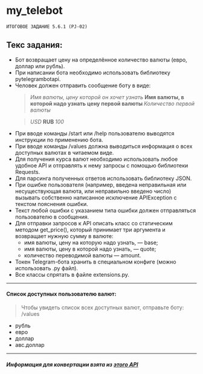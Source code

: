# my_telebot

```
ИТОГОВОЕ ЗАДАНИЕ 5.6.1 (PJ-02)
```

<h2>Текс задания: </h2>
<ul>
    <li>Бот возвращает цену на определённое количество валюты (евро, доллар или рубль).</li>
    <li>При написании бота необходимо использовать библиотеку pytelegrambotapi.</li>
    <li>Человек должен отправить сообщение боту в виде: <p>

> <i> Имя валюты, цену которой он хочет узнать </i> <strong> Имя валюты, в которой надо узнать цену первой валюты </strong> <i> Количество первой валюты </i>
    </p>
    <p>

> <i> USD </i> <strong> RUB </strong> <i> 100 </i>
    </p>
    </li>
    <li>При вводе команды /start или /help пользователю выводятся инструкции по применению бота.</li>
    <li>При вводе команды /values должна выводиться информация о всех доступных валютах в читаемом виде.</li>
    <li>Для получения курса валют необходимо использовать любое удобное API и отправлять к нему запросы с
    помощью библиотеки Requests.</li>
    <li>Для парсинга полученных ответов использовать библиотеку JSON.</li>
    <li>При ошибке пользователя (например, введена неправильная или несуществующая валюта, или неправильно введено число)
    вызывать собственно написанное исключение APIException с текстом пояснения ошибки.</li>
    <li>Текст любой ошибки с указанием типа ошибки должен отправляться пользователю в сообщения.</li>
    <li>Для отправки запросов к API описать класс со статическим методом get_price(), который принимает три аргумента и
    возвращает нужную сумму в валюте:
        <ul>
            <li>имя валюты, цену на которую надо узнать, — base;
            <li>имя валюты, цену в которой надо узнать, — quote;</li>
            <li>количество переводимой валюты — amount.</li>
        </ul>
    </li>
    <li>Токен Telegram-бота хранить в специальном конфиге (можно использовать .py файл).</li>
    <li>Все классы спрятать в файле extensions.py.</li>
</ul>
<hr>
<h4>Список доступных пользователю валют:</h4>

> Чтобы увидеть список всех доступных валют, отправьте боту: /values

<ul>
    <li>рубль</li>
    <li>евро</li>
    <li>доллар</li>
    <li>авс.доллар</li>
</ul>
<hr>
<h5>Информация для конвертации взята из <a href="https://apilayer.com/marketplace/fixer-api">этого API</a></h5>
